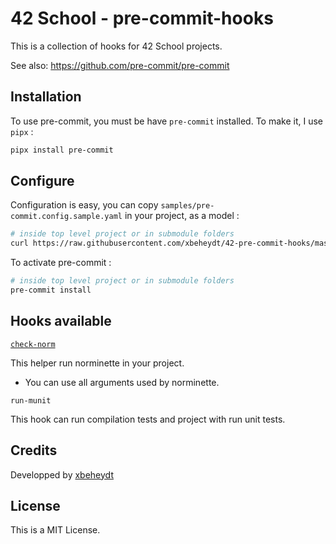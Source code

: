 # 42 School - pre-commit-hooks

This is a collection of hooks for 42 School projects.

See also: https://github.com/pre-commit/pre-commit

## Installation

To use pre-commit, you must be have `pre-commit` installed.
To make it, I use `pipx` :

```bash
pipx install pre-commit
```

## Configure

Configuration is easy, you can copy `samples/pre-commit.config.sample.yaml`
in your project, as a model :

```bash
# inside top level project or in submodule folders
curl https://raw.githubusercontent.com/xbeheydt/42-pre-commit-hooks/master/samples/pre-commit.config.sample.yaml > .pre-commit.config.yaml
```

To activate pre-commit :

```bash
# inside top level project or in submodule folders
pre-commit install
```

## Hooks available

[`check-norm`](https://github.com/42School/norminette)

This helper run norminette in your project.
- You can use all arguments used by norminette.

`run-munit`

This hook can run compilation tests and project with run unit tests.

## Credits

Developped by [xbeheydt](xavier.beheydt@gmail.com)

## License

This is a MIT License.

